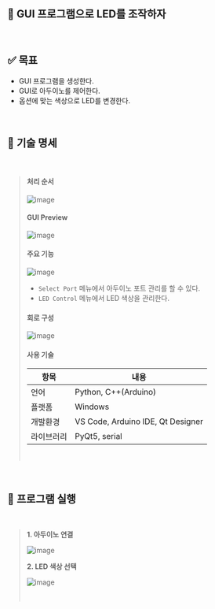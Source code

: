 ## 📌 GUI 프로그램으로 LED를 조작하자


<br>

## ✅ 목표
- GUI 프로그램을 생성한다.
- GUI로 아두이노를 제어한다.
- 옵션에 맞는 색상으로 LED를 변경한다.

<br>

## 📃 기술 명세
<br>

>
> #### 처리 순서
> ![image](https://github.com/user-attachments/assets/8fded6b6-87da-4d92-811c-bac4db331195)
>
>
> #### GUI Preview
> ![image](https://github.com/user-attachments/assets/79f76b33-f316-45ba-80f3-5b435cfe768e)
>
> #### 주요 기능
> ![image](https://github.com/user-attachments/assets/5262f24e-4fec-4189-8515-fe8add8b801e)
> - `Select Port` 메뉴에서 아두이노 포트 관리를 할 수 있다.
> - `LED Control` 메뉴에서 LED 색상을 관리한다.
>
> #### 회로 구성
>
> ![image](https://github.com/user-attachments/assets/7ba20aa4-38b3-4813-b11b-cc63ec9173b5)
>
> #### 사용 기술
>| 항목  | 내용 |
>| ------ | ---- |
>| 언어 | Python, C++(Arduino)  |
>| 플랫폼 | Windows  |
>| 개발환경 | VS Code, Arduino IDE, Qt Designer  |
>| 라이브러리 | PyQt5, serial|
>
> <br>


<br>

## 🔌 프로그램 실행
<br>

>
> 
> **1. 아두이노 연결**
>
> ![image](https://github.com/user-attachments/assets/b1b216e8-0005-46e0-b566-d924fc14267e)
>
> **2. LED 색상 선택**
>    
> ![image](https://github.com/user-attachments/assets/634ab187-ccdb-4477-aada-a2db601cf562)
>
> <br>




